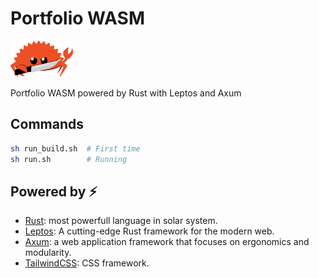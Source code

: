 # Portfolio WASM

<img src="./public/images/mascot.png" alt="drawing" width="100"/>

Portfolio WASM powered by Rust with Leptos and Axum

## Commands

```bash
sh run_build.sh  # First time
sh run.sh        # Running
```

## Powered by ⚡️

- [Rust](https://www.rust-lang.org/): most powerfull language in solar system.
- [Leptos](https://www.leptos.dev/): A cutting-edge Rust framework for the modern web.
- [Axum](https://github.com/tokio-rs/axum): a web application framework that focuses on ergonomics and modularity.
- [TailwindCSS](https://tailwindcss.com/): CSS framework.
